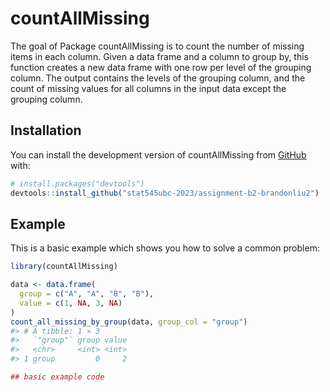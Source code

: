 
<!-- README.md is generated from README.Rmd. Please edit that file -->

# countAllMissing

<!-- badges: start -->
<!-- badges: end -->

The goal of Package countAllMissing is to count the number of missing
items in each column. Given a data frame and a column to group by, this
function creates a new data frame with one row per level of the grouping
column. The output contains the levels of the grouping column, and the
count of missing values for all columns in the input data except the
grouping column.

## Installation

You can install the development version of countAllMissing from
[GitHub](https://github.com/stat545ubc-2023/assignment-b2-brandonliu2)
with:

``` r
# install.packages("devtools")
devtools::install_github("stat545ubc-2023/assignment-b2-brandonliu2")
```

## Example

This is a basic example which shows you how to solve a common problem:

``` r
library(countAllMissing)

data <- data.frame(
  group = c("A", "A", "B", "B"),
  value = c(1, NA, 3, NA)
)
count_all_missing_by_group(data, group_col = "group")
#> # A tibble: 1 × 3
#>   `"group"` group value
#>   <chr>     <int> <int>
#> 1 group         0     2

## basic example code
```
